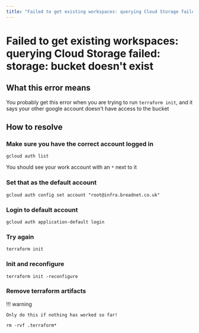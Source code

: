 ```yaml
---
title: "Failed to get existing workspaces: querying Cloud Storage failed: storage: bucket doesn't exist"
---
```



# Failed to get existing workspaces: querying Cloud Storage failed: storage: bucket doesn't exist

## What this error means

You probably get this error when you are trying to run `terraform init`, and it says your other google account doesn't have access to the bucket

## How to resolve

### Make sure you have the correct account logged in

```shell
gcloud auth list
```

You should see your work account with an `*` next to it

### Set that as the default account 

```shell
gcloud auth config set account "root@infra.breadnet.co.uk"
```

### Login to default account

```
gcloud auth application-default login
```

### Try again

```shell
terraform init
```


### Init and reconfigure

```shell
terraform init -reconfigure
```


### Remove terraform artifacts

!!! warning

    Only do this if nothing has worked so far!


```shell
rm -rvf .terraform*
```